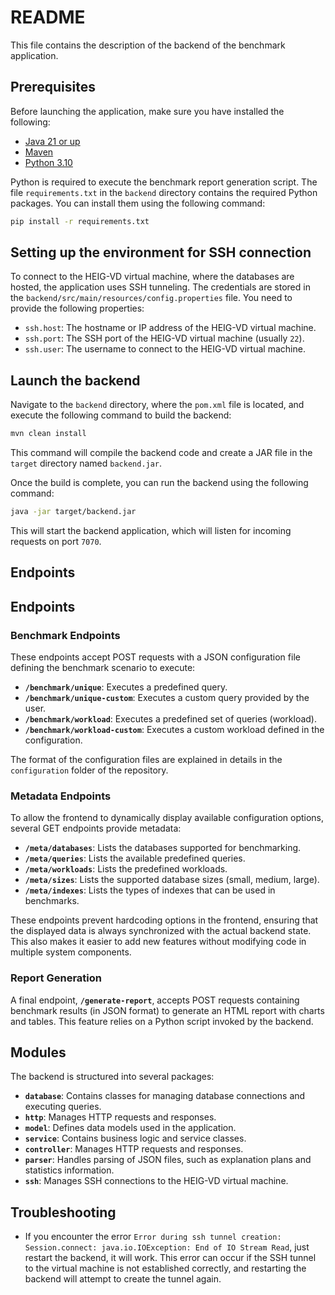 # README

This file contains the description of the backend of the benchmark application.

## Prerequisites

Before launching the application, make sure you have installed the following:
- [Java 21 or up](https://www.oracle.com/java/technologies/javase/jdk21-archive-downloads.html)
- [Maven](https://maven.apache.org/install.html)
- [Python 3.10](https://www.python.org/downloads/release/python-3100/)

Python is required to execute the benchmark report generation script. The file `requirements.txt` in the `backend` directory contains the required Python packages. You can install them using the following command:

```bash
pip install -r requirements.txt
```

## Setting up the environment for SSH connection

To connect to the HEIG-VD virtual machine, where the databases are hosted, the application uses SSH tunneling. The credentials are stored in the `backend/src/main/resources/config.properties` file. You need to provide the following properties:

- `ssh.host`: The hostname or IP address of the HEIG-VD virtual machine.
- `ssh.port`: The SSH port of the HEIG-VD virtual machine (usually `22`).
- `ssh.user`: The username to connect to the HEIG-VD virtual machine.

## Launch the backend

Navigate to the `backend` directory, where the `pom.xml` file is located, and execute the following command to build the backend:

```bash
mvn clean install
```

This command will compile the backend code and create a JAR file in the `target` directory named `backend.jar`.

Once the build is complete, you can run the backend using the following command:

```bash
java -jar target/backend.jar
```

This will start the backend application, which will listen for incoming requests on port `7070`.

## Endpoints

## Endpoints

### Benchmark Endpoints

These endpoints accept POST requests with a JSON configuration file defining the benchmark scenario to execute:

- **`/benchmark/unique`**: Executes a predefined query.
- **`/benchmark/unique-custom`**: Executes a custom query provided by the user.
- **`/benchmark/workload`**: Executes a predefined set of queries (workload).
- **`/benchmark/workload-custom`**: Executes a custom workload defined in the configuration.

The format of the configuration files are explained in details in the `configuration` folder of the repository.

### Metadata Endpoints

To allow the frontend to dynamically display available configuration options, several GET endpoints provide metadata:

- **`/meta/databases`**: Lists the databases supported for benchmarking.
- **`/meta/queries`**: Lists the available predefined queries.
- **`/meta/workloads`**: Lists the predefined workloads.
- **`/meta/sizes`**: Lists the supported database sizes (small, medium, large).
- **`/meta/indexes`**: Lists the types of indexes that can be used in benchmarks.

These endpoints prevent hardcoding options in the frontend, ensuring that the displayed data is always synchronized with the actual backend state. This also makes it easier to add new features without modifying code in multiple system components.

### Report Generation

A final endpoint, **`/generate-report`**, accepts POST requests containing benchmark results (in JSON format) to generate an HTML report with charts and tables. This feature relies on a Python script invoked by the backend.

## Modules 

The backend is structured into several packages:
- **`database`**: Contains classes for managing database connections and executing queries.
- **`http`**: Manages HTTP requests and responses.
- **`model`**: Defines data models used in the application.
- **`service`**: Contains business logic and service classes.
- **`controller`**: Manages HTTP requests and responses.
- **`parser`**: Handles parsing of JSON files, such as explanation plans and statistics information.
- **`ssh`**: Manages SSH connections to the HEIG-VD virtual machine.


## Troubleshooting

- If you encounter the error `Error during ssh tunnel creation: Session.connect: java.io.IOException: End of IO Stream Read`, just restart the backend, it will work. This error can occur if the SSH tunnel to the virtual machine is not established correctly, and restarting the backend will attempt to create the tunnel again.